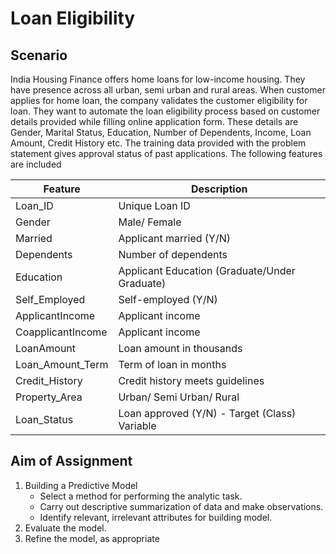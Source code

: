 # Loan Eligibility

## Scenario
India Housing Finance offers home loans for low-income housing. They have presence across all urban, semi urban and rural areas. When customer applies for home loan, the company validates the customer eligibility for loan. They want to automate the loan eligibility process based on customer details provided while filling online application form. These details are Gender, Marital Status, Education, Number of Dependents, Income, Loan Amount, Credit History etc.
The training data provided with the problem statement gives approval status of past applications. The following features are included

|Feature           | Description|
|------------------|------------|
|Loan_ID 	       | Unique Loan ID 
|Gender 	       | Male/ Female 
|Married 	       | Applicant married (Y/N) 
|Dependents 	   | Number of dependents 
|Education 	       | Applicant Education (Graduate/Under Graduate) 
|Self_Employed 	   | Self-employed (Y/N) 
|ApplicantIncome   | Applicant income 
|CoapplicantIncome | Applicant income 
|LoanAmount 	   | Loan amount in thousands 
|Loan_Amount_Term  | Term of loan in months 
|Credit_History    | Credit history meets guidelines 
|Property_Area	   | Urban/ Semi Urban/ Rural
|Loan_Status	   | Loan approved (Y/N) - Target (Class) Variable


## Aim of Assignment
1. Building a Predictive Model
   - Select a method for performing the analytic task.
   - Carry out descriptive summarization of data and make observations.
   - Identify relevant, irrelevant attributes for building model.
2. Evaluate the model.
3. Refine the model, as appropriate
